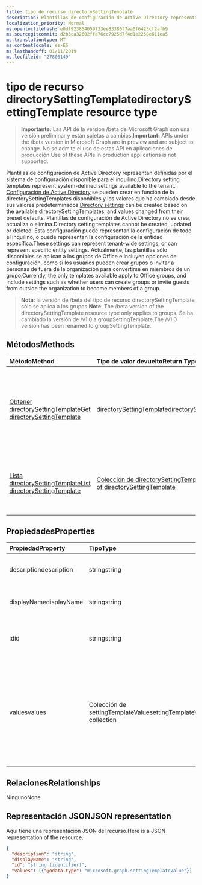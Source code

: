 ```yaml
---
title: tipo de recurso directorySettingTemplate
description: Plantillas de configuración de Active Directory representan definidas por el sistema de configuración disponible para el inquilino. Configuración de Active Directory se puede crear en función de la directorySettingTemplates disponibles y los valores que ha cambiado desde sus valores predeterminados. Plantillas de configuración de Active Directory no se crea, actualiza o elimina. Esta configuración puede representan la configuración de todo el inquilino, o puede representan la configuración de la entidad específica.  Actualmente, las plantillas sólo disponibles se aplican a los grupos de Office e incluyen opciones de configuración, como si los usuarios pueden crear grupos o invitar a personas de fuera de la organización para convertirse en miembros de un grupo.
localization_priority: Normal
ms.openlocfilehash: e0df923854059723ee83380f7aa0f6425cf2afb9
ms.sourcegitcommit: d2b3ca32602ffa76cc7925d7f4d1e2258e611ea5
ms.translationtype: MT
ms.contentlocale: es-ES
ms.lasthandoff: 01/11/2019
ms.locfileid: "27806149"
---
```

# <a name="directorysettingtemplate-resource-type"></a><span data-ttu-id="00124-107">tipo de recurso directorySettingTemplate</span><span class="sxs-lookup"><span data-stu-id="00124-107">directorySettingTemplate resource type</span></span>

> <span data-ttu-id="00124-108">**Importante:** Las API de la versión /beta de Microsoft Graph son una versión preliminar y están sujetas a cambios.</span><span class="sxs-lookup"><span data-stu-id="00124-108">**Important:** APIs under the /beta version in Microsoft Graph are in preview and are subject to change.</span></span> <span data-ttu-id="00124-109">No se admite el uso de estas API en aplicaciones de producción.</span><span class="sxs-lookup"><span data-stu-id="00124-109">Use of these APIs in production applications is not supported.</span></span>

<span data-ttu-id="00124-110">Plantillas de configuración de Active Directory representan definidas por el sistema de configuración disponible para el inquilino.</span><span class="sxs-lookup"><span data-stu-id="00124-110">Directory setting templates represent system-defined settings available to the tenant.</span></span> <span data-ttu-id="00124-111">[Configuración de Active Directory](directorysetting.md) se pueden crear en función de la directorySettingTemplates disponibles y los valores que ha cambiado desde sus valores predeterminados.</span><span class="sxs-lookup"><span data-stu-id="00124-111">[Directory settings](directorysetting.md) can be created based on the available directorySettingTemplates, and values changed from their preset defaults.</span></span> <span data-ttu-id="00124-112">Plantillas de configuración de Active Directory no se crea, actualiza o elimina.</span><span class="sxs-lookup"><span data-stu-id="00124-112">Directory setting templates cannot be created, updated or deleted.</span></span> <span data-ttu-id="00124-113">Esta configuración puede representan la configuración de todo el inquilino, o puede representan la configuración de la entidad específica.</span><span class="sxs-lookup"><span data-stu-id="00124-113">These settings can represent tenant-wide settings, or can represent specific entity settings.</span></span>  <span data-ttu-id="00124-114">Actualmente, las plantillas sólo disponibles se aplican a los grupos de Office e incluyen opciones de configuración, como si los usuarios pueden crear grupos o invitar a personas de fuera de la organización para convertirse en miembros de un grupo.</span><span class="sxs-lookup"><span data-stu-id="00124-114">Currently, the only templates available apply to Office groups, and include settings such as whether users can create groups or invite guests from outside the organization to become members of a group.</span></span>

> <span data-ttu-id="00124-115">**Nota**: la versión de /beta del tipo de recurso directorySettingTemplate sólo se aplica a los grupos.</span><span class="sxs-lookup"><span data-stu-id="00124-115">**Note**: The /beta version of the directorySettingTemplate resource type only applies to groups.</span></span> <span data-ttu-id="00124-116">Se ha cambiado la versión de /v1.0 a groupSettingTemplate.</span><span class="sxs-lookup"><span data-stu-id="00124-116">The /v1.0 version has been renamed to groupSettingTemplate.</span></span>

## <a name="methods"></a><span data-ttu-id="00124-117">Métodos</span><span class="sxs-lookup"><span data-stu-id="00124-117">Methods</span></span>

| <span data-ttu-id="00124-118">Método</span><span class="sxs-lookup"><span data-stu-id="00124-118">Method</span></span>           | <span data-ttu-id="00124-119">Tipo de valor devuelto</span><span class="sxs-lookup"><span data-stu-id="00124-119">Return Type</span></span>    |<span data-ttu-id="00124-120">Descripción</span><span class="sxs-lookup"><span data-stu-id="00124-120">Description</span></span>|
|:---------------|:--------|:----------|
|[<span data-ttu-id="00124-121">Obtener directorySettingTemplate</span><span class="sxs-lookup"><span data-stu-id="00124-121">Get directorySettingTemplate</span></span>](../api/directorysettingtemplate-get.md) | [<span data-ttu-id="00124-122">directorySettingTemplate</span><span class="sxs-lookup"><span data-stu-id="00124-122">directorySettingTemplate</span></span>](directorysettingtemplate.md) |<span data-ttu-id="00124-123">Lea las propiedades específicas de uno de los objetos de directorySettingTemplate definida por el sistema.</span><span class="sxs-lookup"><span data-stu-id="00124-123">Read the specific properties of one of the system defined directorySettingTemplate objects.</span></span>|
|[<span data-ttu-id="00124-124">Lista directorySettingTemplate</span><span class="sxs-lookup"><span data-stu-id="00124-124">List directorySettingTemplate</span></span>](../api/directorysettingtemplate-list.md) | [<span data-ttu-id="00124-125">Colección de directorySettingTemplate</span><span class="sxs-lookup"><span data-stu-id="00124-125">Collection of directorySettingTemplate</span></span>](directorysettingtemplate.md) |<span data-ttu-id="00124-126">Lista de todos los objetos de directorySettingTemplate definida por el sistema.</span><span class="sxs-lookup"><span data-stu-id="00124-126">List all of the system defined directorySettingTemplate objects.</span></span>|

## <a name="properties"></a><span data-ttu-id="00124-127">Propiedades</span><span class="sxs-lookup"><span data-stu-id="00124-127">Properties</span></span>
| <span data-ttu-id="00124-128">Propiedad</span><span class="sxs-lookup"><span data-stu-id="00124-128">Property</span></span>     | <span data-ttu-id="00124-129">Tipo</span><span class="sxs-lookup"><span data-stu-id="00124-129">Type</span></span>   |<span data-ttu-id="00124-130">Descripción</span><span class="sxs-lookup"><span data-stu-id="00124-130">Description</span></span>|
|:---------------|:--------|:----------|
|<span data-ttu-id="00124-131">description</span><span class="sxs-lookup"><span data-stu-id="00124-131">description</span></span>|<span data-ttu-id="00124-132">string</span><span class="sxs-lookup"><span data-stu-id="00124-132">string</span></span>|<span data-ttu-id="00124-133">Descripción de la plantilla.</span><span class="sxs-lookup"><span data-stu-id="00124-133">Description of the template.</span></span> <span data-ttu-id="00124-134">Solo lectura.</span><span class="sxs-lookup"><span data-stu-id="00124-134">Read-only.</span></span>|
|<span data-ttu-id="00124-135">displayName</span><span class="sxs-lookup"><span data-stu-id="00124-135">displayName</span></span>|<span data-ttu-id="00124-136">string</span><span class="sxs-lookup"><span data-stu-id="00124-136">string</span></span>|<span data-ttu-id="00124-137">Muestra el nombre de la plantilla.</span><span class="sxs-lookup"><span data-stu-id="00124-137">Display name of the template.</span></span> <span data-ttu-id="00124-138">Solo lectura.</span><span class="sxs-lookup"><span data-stu-id="00124-138">Read-only.</span></span> |
|<span data-ttu-id="00124-139">id</span><span class="sxs-lookup"><span data-stu-id="00124-139">id</span></span>|<span data-ttu-id="00124-140">string</span><span class="sxs-lookup"><span data-stu-id="00124-140">string</span></span>| <span data-ttu-id="00124-p107">Identificador único de la plantilla. Solo lectura.</span><span class="sxs-lookup"><span data-stu-id="00124-p107">Unique identifier for the template. Read-only.</span></span>|
|<span data-ttu-id="00124-143">values</span><span class="sxs-lookup"><span data-stu-id="00124-143">values</span></span>|<span data-ttu-id="00124-144">Colección de [settingTemplateValue](settingtemplatevalue.md)</span><span class="sxs-lookup"><span data-stu-id="00124-144">[settingTemplateValue](settingtemplatevalue.md) collection</span></span>| <span data-ttu-id="00124-145">Colección de settingTemplateValues que enumera el conjunto de opciones disponibles, los valores predeterminados y los tipos que forman esta plantilla.</span><span class="sxs-lookup"><span data-stu-id="00124-145">Collection of settingTemplateValues that list the set of available settings, defaults and types that make up this template.</span></span>  <span data-ttu-id="00124-146">Solo lectura.</span><span class="sxs-lookup"><span data-stu-id="00124-146">Read-only.</span></span> |

## <a name="relationships"></a><span data-ttu-id="00124-147">Relaciones</span><span class="sxs-lookup"><span data-stu-id="00124-147">Relationships</span></span>
<span data-ttu-id="00124-148">Ninguno</span><span class="sxs-lookup"><span data-stu-id="00124-148">None</span></span>


## <a name="json-representation"></a><span data-ttu-id="00124-149">Representación JSON</span><span class="sxs-lookup"><span data-stu-id="00124-149">JSON representation</span></span>

<span data-ttu-id="00124-150">Aquí tiene una representación JSON del recurso.</span><span class="sxs-lookup"><span data-stu-id="00124-150">Here is a JSON representation of the resource.</span></span>

<!-- {
  "blockType": "resource",
  "optionalProperties": [

  ],
  "@odata.type": "microsoft.graph.directorySettingTemplate"
}-->

```json
{
  "description": "string",
  "displayName": "string",
  "id": "string (identifier)",
  "values": [{"@odata.type": "microsoft.graph.settingTemplateValue"}]
}

```

<!-- uuid: 8fcb5dbc-d5aa-4681-8e31-b001d5168d79
2015-10-25 14:57:30 UTC -->
<!-- {
  "type": "#page.annotation",
  "description": "directorySettingTemplate resource",
  "keywords": "",
  "section": "documentation",
  "tocPath": ""
}-->
